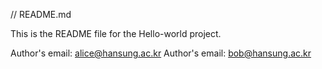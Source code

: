 // README.md

This is the README file for the Hello-world project.

Author's email: alice@hansung.ac.kr
Author's email: bob@hansung.ac.kr
